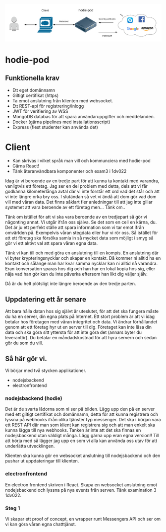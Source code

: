 ![hodie-pod](https://github.com/elmonashodie/hodie/blob/master/pics/hodie-pod.png)

# hodie-pod

## Funktionella krav
* Ett eget domännamn
* Giltigt certifikat (https)
* Ta emot anslutning från klienten med websocket.
* Ett REST-api för registrering/inlogg
* JWT för verifiering av WSS
* MongoDB databas för att spara användaruppgifter och meddelanden.
* Docker (gärna pipelines med installationsscript)
* Express (flest studenter kan använda det)

# Client
* Kan skrivas i vilket språk man vill och kommunciera med hodie-pod
* Gärna React!
* Tänk återanvändbara komponenter och exam3 i 1dv022

Idag är vi beroende av en tredje part för att kunna ta kontakt med varandra, vanligtvis ett företag. Jag ser en del problem med detta, dels att vi får godkänna kilometerlånga avtal där vi inte förstår ett ord vad det står och att vi inte längre orka bry oss. I slutändan så vet vi ändå att dom gör vad dom vill med våran data. Det finns såklart fler anledningar till att jag inte gillar systemet att vara beroende av ett företag men… Tänk om..

Tänk om istället för att vi ska vara beroende av en tredjepart så gör vi någonting annat. Vi utgår ifrån oss själva. Se det som en cell en kärna, du. Det är ju ett perfekt ställe att spara information som vi tar emot ifrån omvärlden på. Exempelvis våran stegdata eller hur vi rör oss. Så istället för att ett företag ska försöka samla in så mycket data som möjligt i smyg så gör vi ett aktivt val att spara våran egna data.

Tänk vi kan till och med göra en anslutning till en kompis. En anslutning där vi byter krypteringsnycklar och skapar en kontakt. Då kommer ni alltid ha en kontakt och sålänge man har kvar samma nycklar kan ni alltid nå varandra. Eran konversation sparas hos dig och han har en lokal kopia hos sig, eller nåja vad han gör kan du inte påverka eftersom han likt dig väljer själv.

Då är du helt plötsligt inte längre beroende av den tredje parten.

## Uppdatering ett år senare
Att bara hålla datan hos sig självt är uteslutet, för att det ska fungera måste du ha en server, din egna plats på Internet. Ett stort problem är att vi idag betalar hos företagen med våran integritet och data. Vi ändrar förhållandet genom att ett företag hyr ut en server till dig. Företaget kan inte läsa din data och ska göra sitt yttersta för att inte göra det (annars byter du leverantör). Du betalar en måndadskostnad för att hyra servern och sedan gör du som du vill.

## Så här gör vi.
Vi börjar med två stycken applikationer.
* nodejsbackend
* electronfrontend

### nodejsbackend (hodie)
Det är de svarta lådorna som ni ser på bilden. Lägg upp den på en server med ett giltigt certifikat och domännamn, detta för att kunna registrera och lyssna på webhooks ifrån olika tjänster typ messenger. Det ska i början vara ett REST API där man som klient kan registrera sig och att man enkelt ska kunna lägga till nya webhooks. Tanken är inte att det ska finnas en nodejsbackend utan väldigt många. Lägg gärna upp eran egna version!! Till att börja med så lägger jag upp en som vi alla kan använda oss utav för att underlätta utvecklingen.

Klienten ska kunna gör en websocket anslutning till nodejsbackend och den pushar ut uppdateringar till klienten.

### electronfrontend
En electron frontend skriven i React. Skapa en websocket anslutning emot nodejsbackend och lyssna på nya events från serven. Tänk examination 3 1dv022.

### Steg 1
Vi skapar ett proof of concept, en wrapper runt Messengers API och ser om vi kan göra våran egna chatttjänst.

